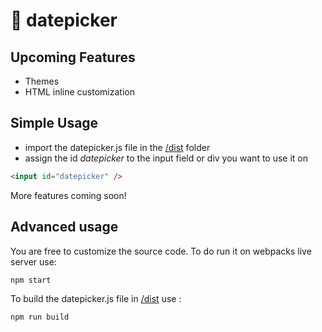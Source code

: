 # 📅 datepicker

## Upcoming Features

- Themes
- HTML inline customization

## Simple Usage

- import the datepicker.js file in the [/dist](/dist) folder
- assign the id *datepicker* to the input field or div you want to use it on

```html
<input id="datepicker" />
```

More features coming soon!

## Advanced usage

You are free to customize the source code.
To do run it on webpacks live server use:
```bash
npm start
```
To build the datepicker.js file in [/dist](/dist) use :
```bash
npm run build
```
